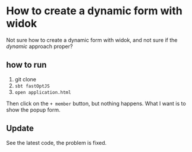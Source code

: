 How to create a dynamic form with widok
=======================================

Not sure how to create a dynamic form with widok, and not sure if the *dynamic* approach proper?

how to run
----------

1. git clone
2. `sbt fastOptJS`
3. `open application.html`

Then click on the `+ member` button, but nothing happens. What I want is to show the popup form.

Update
------

See the latest code, the problem is fixed.
